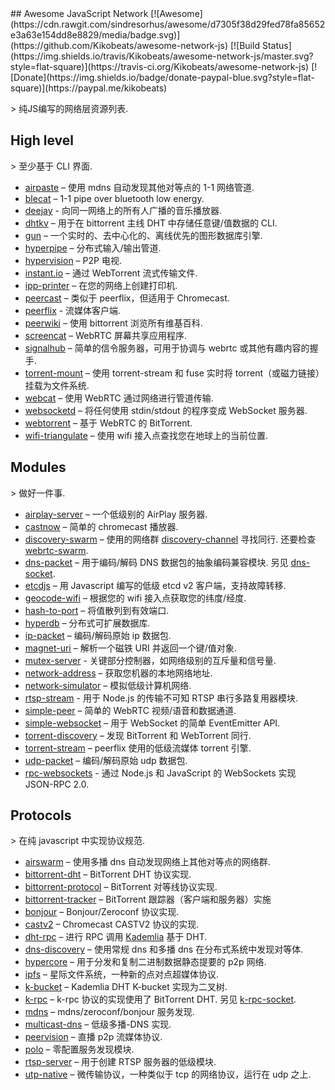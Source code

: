 <div class="github-widget" data-repo="Kikobeats/awesome-network-js"></div>
## Awesome JavaScript Network [![Awesome](https://cdn.rawgit.com/sindresorhus/awesome/d7305f38d29fed78fa85652e3a63e154dd8e8829/media/badge.svg)](https://github.com/Kikobeats/awesome-network-js) [![Build Status](https://img.shields.io/travis/Kikobeats/awesome-network-js/master.svg?style=flat-square)](https://travis-ci.org/Kikobeats/awesome-network-js) [![Donate](https://img.shields.io/badge/donate-paypal-blue.svg?style=flat-square)](https://paypal.me/kikobeats)

&gt; 纯JS编写的网络层资源列表.

## High level

&gt; 至少基于 CLI 界面.

* [airpaste](https://github.com/mafintosh/airpaste) – 使用 mdns 自动发现其他对等点的 1-1 网络管道.
* [blecat](https://github.com/mafintosh/blecat) – 1-1 pipe over bluetooth low energy.
* [deejay](https://github.com/mafintosh/deejay) - 向同一网络上的所有人广播的音乐播放器.
* [dhtkv](https://github.com/maxogden/dhtkv) – 用于在 bittorrent 主线 DHT 中存储任意键/值数据的 CLI.
* [gun](https://github.com/amark/gun) – 一个实时的、去中心化的、离线优先的图形数据库引擎.
* [hyperpipe](https://github.com/mafintosh/hyperpipe) – 分布式输入/输出管道.
* [hypervision](https://github.com/mafintosh/hypervision) – P2P 电视.
* [instant.io](https://github.com/webtorrent/instant.io) – 通过 WebTorrent 流式传输文件.
* [ipp-printer](https://github.com/watson/ipp-printer) – 在您的网络上创建打印机.
* [peercast](https://github.com/mafintosh/peercast) – 类似于 peerflix，但适用于 Chromecast.
* [peerflix](https://github.com/mafintosh/peerflix) - 流媒体客户端.
* [peerwiki](https://github.com/mafintosh/peerwiki) – 使用 bittorrent 浏览所有维基百科.
* [screencat](https://github.com/maxogden/screencat) – WebRTC 屏幕共享应用程序.
* [signalhub](https://github.com/mafintosh/signalhub) – 简单的信令服务器，可用于协调与 webrtc 或其他有趣内容的握手.
* [torrent-mount](https://github.com/mafintosh/torrent-mount) – 使用 torrent-stream 和 fuse 实时将 torrent（或磁力链接）挂载为文件系统.
* [webcat](https://github.com/mafintosh/webcat) – 使用 WebRTC 通过网络进行管道传输.
* [websocketd](https://github.com/joewalnes/websocketd) – 将任何使用 stdin/stdout 的程序变成 WebSocket 服务器.
* [webtorrent](https://github.com/webtorrent/webtorrent) – 基于 WebRTC 的 BitTorrent.
* [wifi-triangulate](https://github.com/watson/wifi-triangulate) – 使用 wifi 接入点查找您在地球上的当前位置.

## Modules

&gt; 做好一件事.

* [airplay-server](https://github.com/watson/airplay-server) – 一个低级别的 AirPlay 服务器.
* [castnow](https://github.com/xat/chromecast-player) – 简单的 chromecast 播放器.
* [discovery-swarm](https://github.com/mafintosh/discovery-swarm) – 使用的网络群 [discovery-channel](https://github.com/maxogden/discovery-channel) 寻找同行. 还要检查 [webrtc-swarm](https://github.com/mafintosh/webrtc-swarm).
* [dns-packet](https://github.com/mafintosh/dns-packet)  – 用于编码/解码 DNS 数据包的抽象编码兼容模块. 另见 [dns-socket](https://github.com/mafintosh/dns-socket).
* [etcdjs](https://github.com/mafintosh/etcdjs) – 用 Ja​​vascript 编写的低级 etcd v2 客户端，支持故障转移.
* [geocode-wifi](https://github.com/watson/geocode-wifi) – 根据您的 wifi 接入点获取您的纬度/经度.
* [hash-to-port](https://github.com/mafintosh/hash-to-port) – 将值散列到有效端口.
* [hyperdb](https://github.com/mafintosh/hyperdb) – 分布式可扩展数据库.
* [ip-packet](https://github.com/mafintosh/ip-packet) – 编码/解码原始 ip 数据包.
* [magnet-uri](https://github.com/webtorrent/magnet-uri) – 解析一个磁铁 URI 并返回一个键/值对象.
* [mutex-server](https://github.com/samchon/mutex-server) - 关键部分控制器，如网络级别的互斥量和信号量.
* [network-address](https://github.com/mafintosh/network-address) – 获取您机器的本地网络地址.
* [network-simulator](https://github.com/substack/network-simulator) – 模拟低级计算机网络.
* [rtsp-stream](https://github.com/watson/rtsp-stream) - 用于 Node.js 的传输不可知 RTSP 串行多路复用器模块.
* [simple-peer](https://github.com/feross/simple-peer) – 简单的 WebRTC 视频/语音和数据通道.
* [simple-websocket](https://github.com/feross/simple-websocket) – 用于 WebSocket 的简单 EventEmitter API.
* [torrent-discovery](https://github.com/webtorrent/torrent-discovery) – 发现 BitTorrent 和 WebTorrent 同行.
* [torrent-stream](https://github.com/mafintosh/torrent-stream) – peerflix 使用的低级流媒体 torrent 引擎.
* [udp-packet](https://github.com/substack/udp-packet) – 编码/解码原始 udp 数据包.
* [rpc-websockets](https://github.com/elpheria/rpc-websockets) - 通过 Node.js 和 JavaScript 的 WebSockets 实现 JSON-RPC 2.0.

## Protocols

&gt; 在纯 javascript 中实现协议规范.

* [airswarm](https://github.com/mafintosh/airswarm) – 使用多播 dns 自动发现网络上其他对等点的网络群.
* [bittorrent-dht](https://github.com/webtorrent/bittorrent-dht) – BitTorrent DHT 协议实现.
* [bittorrent-protocol](https://github.com/webtorrent/bittorrent-protocol) – BitTorrent 对等线协议实现.
* [bittorrent-tracker](https://github.com/webtorrent/bittorrent-tracker) – BitTorrent 跟踪器（客户端和服务器）实施
* [bonjour](https://github.com/watson/bonjour) – Bonjour/Zeroconf 协议实现.
* [castv2](https://github.com/thibauts/node-castv2) – Chromecast CASTV2 协议的实现.
* [dht-rpc](https://github.com/mafintosh/dht-rpc) – 进行 RPC 调用 [Kademlia](https://pdos.csail.mit.edu/~petar/papers/maymounkov-kademlia-lncs.pdf) 基于 DHT.
* [dns-discovery](https://github.com/mafintosh/dns-discovery) – 使用常规 dns 和多播 dns 在分布式系统中发现对等体.
* [hypercore](https://github.com/mafintosh/hypercore) – 用于分发和复制二进制数据静态提要的 p2p 网络.
* [ipfs](https://github.com/ipfs/js-ipfs-api) – 星际文件系统，一种新的点对点超媒体协议.
* [k-bucket](https://github.com/tristanls/k-bucket) – Kademlia DHT K-bucket 实现为二叉树.
* [k-rpc](https://github.com/mafintosh/k-rpc)  – k-rpc 协议的实现使用了 BitTorrent DHT. 另见 [k-rpc-socket](https://github.com/mafintosh/k-rpc-socket).
* [mdns](https://github.com/agnat/node_mdns) – mdns/zeroconf/bonjour 服务发现.
* [multicast-dns](https://github.com/mafintosh/multicast-dns) – 低级多播-DNS 实现.
* [peervision](https://github.com/mafintosh/peervision) – 直播 p2p 流媒体协议.
* [polo](https://github.com/mafintosh/polo) – 零配置服务发现模块.
* [rtsp-server](https://github.com/watson/rtsp-server) – 用于创建 RTSP 服务器的低级模块.
* [utp-native](https://github.com/mafintosh/utp-native) – 微传输协议，一种类似于 tcp 的网络协议，运行在 udp 之上.
